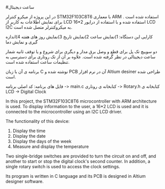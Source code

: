 #ساعت دیجیتال

در این پروژه از میکرو کنترلر STM32F103C8T6 با معماری ARM استفاده شده است .
برای نمایش اطلاعات به کاربر از LCD 16*2 استفاده شده و با استفاده از درایور LCD I2C به میکروکنترلر متصل شده است.

کارایی این دستگاه:
1)نمایش ساعت
2)نمایش تاریخ
3)نمایش روز های هفته
4)اندازه گیری و نمایش دما

دو سوییچ تک پل برای قطع و وصل برق مدار و دیگری برای شروع و یا توقف ثانیه شمار ساعت دیجیتالی در نظر گرفته شده است.
علاوه بر آن از تک روتاری برای دسترسی به تنظیمات ساعت استفاده شده است.

برنامه ی آن با زبان C نوشته شده و PCB آن در نرم افزار Altium desiner طراحی شده است.

فایل های برنامه:
کد اصلی برنامه -> main.c
کتابخانه ی روتاری -> Rotary.h
کتابخانه ی LCD -> 
Digital Clock

In this project, the STM32F103C8T6 microcontroller with ARM architecture is used.
To display information to the user, a 16*2 LCD is used and it is connected to the microcontroller using an I2C LCD driver.

The functionality of this device:
1) Display the time
2) Display the date
3) Display the days of the week
4) Measure and display the temperature

Two single-bridge switches are provided to turn the circuit on and off, and another to start or stop the digital clock's second counter.
In addition, a single rotary switch is used to access the clock settings.

Its program is written in C language and its PCB is designed in Altium designer software.
